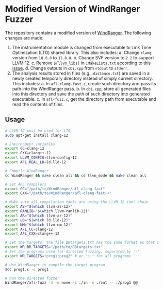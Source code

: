 # Modified Version of WindRanger Fuzzer

The repository contains a modified version of [WindRanger](https://hub.docker.com/r/ardu/windranger). The following changes are made:

1. The instrumentation module is changed from executable to Link Time Optimization (LTO) shared library. This also includes:
	a. Change `clang` version from `10.0.0` to `12.0.0`.
	b. Change SVF version to `2.2` to support LLVM 12.
	c. Remove `${llvm_libs}` in `CMakeLists.txt` according to [this issue](https://github.com/SVF-tools/SVF/issues/53).
	d. Change outputs in `cbi.cpp` from `stdout` to `stderr`.
2. The analysis results stored in files (e.g., `distance.txt`) are saved in a newly created temporary directory instead of simply current directory. This includes:
	a. In `afl-clang-fast.c`, create such directory and pass its path into the WindRanger pass.
	b. In `cbi.cpp`, store all generated files into this directory and save the path of such directory into generated executable.
	c. In `afl-fuzz.c`, get the directory path from executable and read the contents of files.

## Usage

```bash
# LLVM 12 must be used for LTO
sudo apt-get install clang-12

# Environment variables
export CC=clang-12
export CXX=clang++-12
export LLVM_CONFIG=llvm-config-12
export AFL_REAL_LD=ld.lld-12

# Compile WindRanger
cd WindRanger && make clean all && cd llvm_mode && make clean all

# Set AFL compilers
export CC="/path/to/WindRanger/afl-clang-fast"
export CXX="/path/to/WindRanger/afl-clang-fast++"

# Make sure all compilation tools are using the LLVM 12 tool chain
export AS="$(which llvm-as-12)"
export RANLIB="$(which llvm-ranlib-12)"
export AR="$(which llvm-ar-12)"
export LD="$(which ld.lld-12)"
export NM="$(which llvm-nm-12)"
export AFL_CC=clang-12
export AFL_CXX=clang++-12

# Set the targets, the file BBtargets.txt has the same format as that in AFLGo
export WR_BB_TARGETS="/path/to/BBtargets.txt"
# Set the programs used for directed fuzzing, separated by ':'
export WR_TARGETS="prog1:prog2" # or "::" for all programs

# Use WindRanger to compile the target program
$CC prog1.c -o prog1

# Run the directed fuzzer
WindRanger/afl-fuzz -d -m none -i ./in -o ./out -- ./prog1 @@
```
